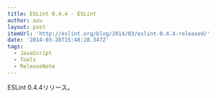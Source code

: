 ```yaml
---
title: ESLint 0.4.4 - ESLint
author: azu
layout: post
itemUrl: 'http://eslint.org/blog/2014/03/eslint-0.4.4-released/'
date: '2014-03-28T15:48:28.347Z'
tags:
  - JavaScript
  - Tools
  - ReleaseNote
---
```

ESLint 0.4.4リリース。
